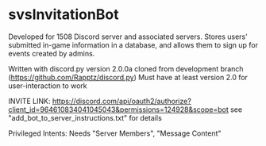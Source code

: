 # svsInvitationBot
Developed for 1508 Discord server and associated servers.
Stores users' submitted in-game information in a database, and allows them to sign up for events created by admins. 


Written with discord.py version 2.0.0a cloned from development branch (https://github.com/Rapptz/discord.py)
Must have at least version 2.0 for user-interaction to work


INVITE LINK:
    https://discord.com/api/oauth2/authorize?client_id=964610834041045043&permissions=124928&scope=bot
    see "add_bot_to_server_instructions.txt" for details

Privileged Intents: Needs "Server Members", "Message Content"
